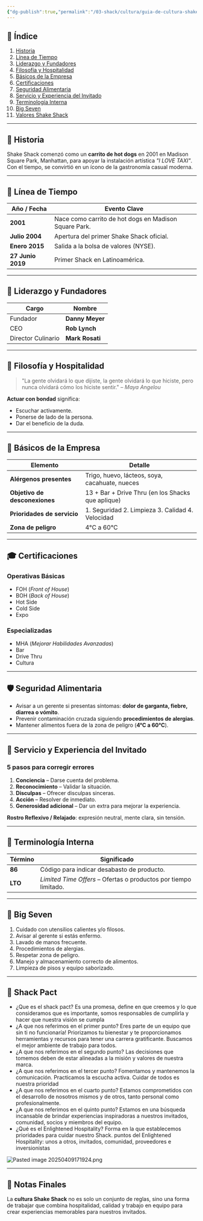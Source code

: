 ```yaml
---
{"dg-publish":true,"permalink":"/03-shack/cultura/guia-de-cultura-shake-shack/"}
---
```


## 📑 Índice
1. [Historia](#historia)  
2. [Línea de Tiempo](#línea-de-tiempo)  
3. [Liderazgo y Fundadores](#liderazgo-y-fundadores)  
4. [Filosofía y Hospitalidad](#filosofía-y-hospitalidad)  
5. [Básicos de la Empresa](#básicos-de-la-empresa)  
6. [Certificaciones](#certificaciones)  
7. [Seguridad Alimentaria](#seguridad-alimentaria)  
8. [Servicio y Experiencia del Invitado](#servicio-y-experiencia-del-invitado)  
9. [Terminología Interna](#terminología-interna)  
10. [Big Seven](#big-seven)  
11. [Valores Shake Shack](#valores-shake-shack)

---

## 📜 Historia
Shake Shack comenzó como un **carrito de hot dogs** en 2001 en Madison Square Park, Manhattan, para apoyar la instalación artística *"I LOVE TAXI"*.  
Con el tiempo, se convirtió en un ícono de la gastronomía casual moderna.

---

## 📅 Línea de Tiempo
| Año / Fecha       | Evento Clave                                          |
| ----------------- | ----------------------------------------------------- |
| **2001**          | Nace como carrito de hot dogs en Madison Square Park. |
| **Julio 2004**    | Apertura del primer Shake Shack oficial.              |
| **Enero 2015**    | Salida a la bolsa de valores (NYSE).                  |
| **27 Junio 2019** | Primer Shack en Latinoamérica.                        |

---

## 👥 Liderazgo y Fundadores
| Cargo              | Nombre          |
| ------------------ | --------------- |
| Fundador           | **Danny Meyer** |
| CEO                | **Rob Lynch**   |
| Director Culinario | **Mark Rosati** |

---

## 💬 Filosofía y Hospitalidad
> "La gente olvidará lo que dijiste, la gente olvidará lo que hiciste, pero nunca olvidará cómo los hiciste sentir." – *Maya Angelou*

**Actuar con bondad** significa:  
- Escuchar activamente.  
- Ponerse de lado de la persona.  
- Dar el beneficio de la duda.

---

## 🏢 Básicos de la Empresa

| Elemento                      | Detalle                                             |
| ----------------------------- | --------------------------------------------------- |
| **Alérgenos presentes**       | Trigo, huevo, lácteos, soya, cacahuate, nueces      |
| **Objetivo de desconexiones** | 13 + Bar + Drive Thru (en los Shacks que aplique)   |
| **Prioridades de servicio**   | 1. Seguridad  2. Limpieza  3. Calidad  4. Velocidad |
| **Zona de peligro**           | 4°C a 60°C                                          |

---

## 🎓 Certificaciones

### Operativas Básicas
- FOH (*Front of House*)  
- BOH (*Back of House*)  
- Hot Side  
- Cold Side  
- Expo

### Especializadas
- MHA (*Mejorar Habilidades Avanzadas*)  
- Bar  
- Drive Thru  
- Cultura

---

## 🛡 Seguridad Alimentaria
- Avisar a un gerente si presentas síntomas: **dolor de garganta, fiebre, diarrea o vómito**.
- Prevenir contaminación cruzada siguiendo **procedimientos de alergias**.
- Mantener alimentos fuera de la zona de peligro (**4°C a 60°C**).

---

## 🤝 Servicio y Experiencia del Invitado

### 5 pasos para corregir errores
1. **Conciencia** – Darse cuenta del problema.  
2. **Reconocimiento** – Validar la situación.  
3. **Disculpas** – Ofrecer disculpas sinceras.  
4. **Acción** – Resolver de inmediato.  
5. **Generosidad adicional** – Dar un extra para mejorar la experiencia.

**Rostro Reflexivo / Relajado**: expresión neutral, mente clara, sin tensión.

---

## 📓 Terminología Interna
| Término | Significado                                                      |
| ------- | ---------------------------------------------------------------- |
| **86**  | Código para indicar desabasto de producto.                       |
| **LTO** | *Limited Time Offers* – Ofertas o productos por tiempo limitado. |

---

## 🚨 Big Seven
1. Cuidado con utensilios calientes y/o filosos.  
2. Avisar al gerente si estás enfermo.  
3. Lavado de manos frecuente.  
4. Procedimientos de alergias.  
5. Respetar zona de peligro.  
6. Manejo y almacenamiento correcto de alimentos.  
7. Limpieza de pisos y equipo saborizado.

---

## 💚 Shack Pact
- ¿Que es el shack pact? 
	Es una promesa, define en que creemos y lo que consideramos que es importante, somos responsables de cumplirla y hacer que nuestra visión se cumpla
- ¿A que nos referimos en el primer punto? 
	Eres parte de un equipo que sin ti no funcionaría! Priorizamos tu bienestar y te proporcionamos herramientas y recursos para tener una carrera gratificante. Buscamos el mejor ambiente de trabajo para todos.
- ¿A que nos referimos en el segundo punto?
	Las decisiones que tomemos deben de estar alineadas a la misión y valores de nuestra marca.
- ¿A que nos referimos en el tercer punto?
	Fomentamos y mantenemos la comunicación. Practicamos la escucha activa. Cuidar de todos es nuestra prioridad
- ¿A que nos referimos en el cuarto punto?
	Estamos comprometidos con el desarrollo de nosotros mismos y de otros, tanto personal como profesionalmente.
- ¿A que nos referimos en el quinto punto?
	Estamos en una búsqueda incansable de brindar experiencias inspiradoras a nuestros invitados, comunidad, socios y miembros del equipo.
- ¿Qué es el Enlightened Hospitality?
	Forma en la que establecemos prioridades para cuidar nuestro Shack.
	puntos del Enlightened Hospitality:
	unos a otros, invitados, comunidad, proveedores e inversionistas

![Pasted image 20250409171924.png](/img/user/03%20Shack/SRC/Pasted%20image%2020250409171924.png)

---

## 📌 Notas Finales
La **cultura Shake Shack** no es solo un conjunto de reglas, sino una forma de trabajar que combina hospitalidad, calidad y trabajo en equipo para crear experiencias memorables para nuestros invitados.
